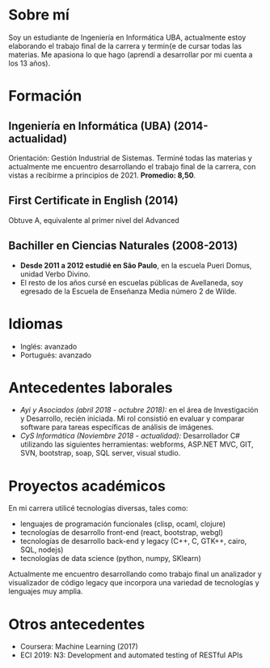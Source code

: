 # Sobre mí
Soy un estudiante de Ingeniería en Informática UBA, actualmente estoy elaborando el trabajo final de la carrera y termin{e de cursar todas las materias. Me apasiona lo que hago (aprendí a desarrollar por mi cuenta a los 13 años).

# Formación

## Ingeniería en Informática (UBA) (2014-actualidad)
Orientación: Gestión Industrial de Sistemas. Terminé todas las materias y actualmente me encuentro desarrollando el trabajo final de la carrera, con vistas a recibirme a principios de 2021. __Promedio: 8,50__.

## First Certificate in English (2014)
Obtuve A, equivalente al primer nivel del Advanced

## Bachiller en Ciencias Naturales (2008-2013)
- __Desde 2011 a 2012 estudié en São Paulo__, en la escuela Pueri Domus, unidad Verbo Divino.
- El resto de los años cursé en escuelas públicas de Avellaneda, soy egresado de la Escuela de Enseñanza Media número 2 de Wilde. 

# Idiomas
- Inglés: avanzado
- Portugués: avanzado

# Antecedentes laborales

- *Ayi y Asociados (abril 2018 - octubre 2018):* en el área de Investigación y Desarrollo, recién iniciada. Mi rol consistió en evaluar y comparar software para tareas específicas de análisis de imágenes.
- *CyS Informática (Noviembre 2018 - actualidad):* Desarrollador C# utilizando las siguientes herramientas: webforms, ASP.NET MVC, GIT, SVN, bootstrap, soap, SQL server, visual studio.

# Proyectos académicos
En mi carrera utilicé tecnologías diversas, tales como:
- lenguajes de programación funcionales (clisp, ocaml, clojure)
- tecnologías de desarrollo front-end (react, bootstrap, webgl)
- tecnologías de desarrollo back-end y legacy (C++, C, GTK++, cairo, SQL, nodejs)
- tecnologías de data science (python, numpy, SKlearn)

Actualmente me encuentro desarrollando como trabajo final un analizador y visualizador de código legacy que incorpora una variedad de tecnologías y lenguajes muy amplia.

# Otros antecedentes
- Coursera: Machine Learning (2017)
- ECI 2019: N3: Development and automated testing of RESTful APIs